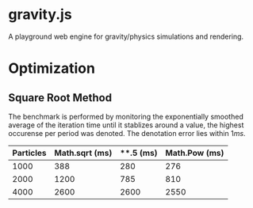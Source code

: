 # gravity.js
A playground web engine for gravity/physics simulations and rendering.


# Optimization

## Square Root Method
The benchmark is performed by monitoring the exponentially smoothed average of the iteration time until it stablizes around a value, the highest occurense per period was denoted. The denotation error lies within $1ms$.  

|Particles|Math.sqrt (ms)| **.5 (ms) | Math.Pow (ms) |
|---|---|---|---|
|1000|388|280|276|
|2000|1200|785|810|
|4000|2600|2600|2550|